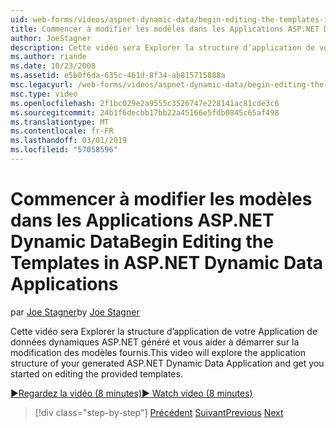 ```yaml
---
uid: web-forms/videos/aspnet-dynamic-data/begin-editing-the-templates-in-aspnet-dynamic-data-applications
title: Commencer à modifier les modèles dans les Applications ASP.NET Dynamic Data | Microsoft Docs
author: JoeStagner
description: Cette vidéo sera Explorer la structure d’application de votre Application de données dynamiques ASP.NET généré et vous aider à démarrer sur la modification des modèles fournis.
ms.author: riande
ms.date: 10/23/2008
ms.assetid: e5b0f6da-635c-461d-8f34-ab815715888a
msc.legacyurl: /web-forms/videos/aspnet-dynamic-data/begin-editing-the-templates-in-aspnet-dynamic-data-applications
msc.type: video
ms.openlocfilehash: 2f1bc029e2a9555c3526747e228141ac81cde3c6
ms.sourcegitcommit: 24b1f6decbb17bb22a45166e5fdb0845c65af498
ms.translationtype: MT
ms.contentlocale: fr-FR
ms.lasthandoff: 03/01/2019
ms.locfileid: "57058596"
---
```

<a name="begin-editing-the-templates-in-aspnet-dynamic-data-applications"></a><span data-ttu-id="265ca-103">Commencer à modifier les modèles dans les Applications ASP.NET Dynamic Data</span><span class="sxs-lookup"><span data-stu-id="265ca-103">Begin Editing the Templates in ASP.NET Dynamic Data Applications</span></span>
====================
<span data-ttu-id="265ca-104">par [Joe Stagner](https://github.com/JoeStagner)</span><span class="sxs-lookup"><span data-stu-id="265ca-104">by [Joe Stagner](https://github.com/JoeStagner)</span></span>

<span data-ttu-id="265ca-105">Cette vidéo sera Explorer la structure d’application de votre Application de données dynamiques ASP.NET généré et vous aider à démarrer sur la modification des modèles fournis.</span><span class="sxs-lookup"><span data-stu-id="265ca-105">This video will explore the application structure of your generated ASP.NET Dynamic Data Application and get you started on editing the provided templates.</span></span>

[<span data-ttu-id="265ca-106">&#9654;Regardez la vidéo (8 minutes)</span><span class="sxs-lookup"><span data-stu-id="265ca-106">&#9654; Watch video (8 minutes)</span></span>](https://channel9.msdn.com/Blogs/ASP-NET-Site-Videos/begin-editing-the-templates-in-aspnet-dynamic-data-applications)

> [!div class="step-by-step"]
> <span data-ttu-id="265ca-107">[Précédent](getting-started-with-dynamic-data.md)
> [Suivant](begin-modifying-dynamic-data-applications-with-url-routing.md)</span><span class="sxs-lookup"><span data-stu-id="265ca-107">[Previous](getting-started-with-dynamic-data.md)
[Next](begin-modifying-dynamic-data-applications-with-url-routing.md)</span></span>
